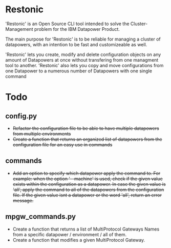 
# Restonic

'Restonic' is an Open Source CLI tool intended to solve the Cluster-Management problem for the IBM Datapower Product.

The main purpose for 'Restonic' is to be reliable for managing a cluster of datapowers, with an intention to be fast and customizeable as well.

'Restonic' lets you create, modify and delete configuration  objects on any amount of Datapowers at once without transfering from one managment tool to another.
'Restonic' also lets you copy and move configurations from one Datapower to a numerous number of Datapowers with one single command

# Todo

## config.py

- <del>Refactor the configuration file to be able to have multiple datapowers from multiple environments </del>
- <del>Create a function that returns an organized list of datapowers from the configuration file for an easy use in commands</del>

## commands 

- <del>Add an option to specify which datapower apply the command to. 
For example: when the option '--machine' is used, check if the given value exists within the configuration as a datapower.
In case the given value is 'all', apply the command to all of the datapowers from the configuration file.
If the given value isnt a datapower or the word 'all', return an error message.</del>

## mpgw_commands.py

- Create a function that returns a list of MultiProtocol Gateways Names from a specific datapower / environment / all of them.
- Create a function that modifies a given MultiProtocol Gateway.
